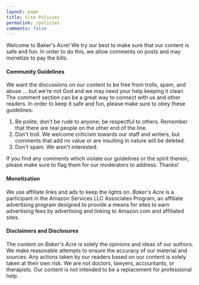 ```yaml
---
layout: page
title: Site Policies
permalink: /policies
comments: false
---
```


Welcome to Baker's Acre! We try our best to make sure that our content is safe and fun. In order to do this, we allow comments on posts and may monetize to pay the bills.

#### Community Guidelines

We want the discussions on our content to be free from trolls, spam, and abuse ... but we're not God and we may need your help keeping it clean. The comment section can be a great way to connect with us and other readers. In order to keep it safe and fun, please make sure to obey these guidelines:

1. Be polite; don't be rude to anyone; be respectful to others. Remember that there are real people on the other end of the line.
1. Don't troll. We welcome criticism towards our staff and writers, but comments that add no value or are insulting in nature will be deleted.
1. Don't spam. We aren't interested.

If you find any comments which violate our guidelines or the spirit therein, please make sure to flag them for our moderators to address. Thanks!

#### Monetization

We use affiliate links and ads to keep the lights on. *Baker's Acre* is a participant in the Amazon Services LLC Associates Program, an affiliate advertising program designed to provide a means for sites to earn advertising fees by advertising and linking to Amazon.com and affiliated sites.

#### Disclaimers and Disclosures

The content on *Baker's Acre* is solely the opinions and ideas of our authors. We make reasonable attempts to ensure the accuracy of our material and sources. Any actions taken by our readers based on our content is solely taken at their own risk. We are not doctors, lawyers, accountants, or therapists. Our content is not intended to be a replacement for professional help.

